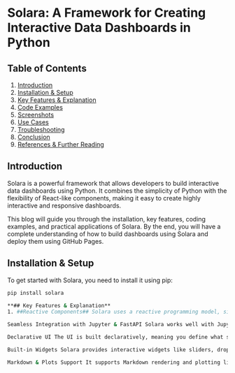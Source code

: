 # Solara: A Framework for Creating Interactive Data Dashboards in Python

## Table of Contents
1. [Introduction](#introduction)
2. [Installation & Setup](#installation--setup)
3. [Key Features & Explanation](#key-features--explanation)
4. [Code Examples](#code-examples)
5. [Screenshots](#screenshots)
6. [Use Cases](#use-cases)
7. [Troubleshooting](#troubleshooting)
8. [Conclusion](#conclusion)
9. [References & Further Reading](#references--further-reading)

## Introduction

Solara is a powerful framework that allows developers to build interactive data dashboards using Python. It combines the simplicity of Python with the flexibility of React-like components, making it easy to create highly interactive and responsive dashboards.

This blog will guide you through the installation, key features, coding examples, and practical applications of Solara. By the end, you will have a complete understanding of how to build dashboards using Solara and deploy them using GitHub Pages.

## Installation & Setup

To get started with Solara, you need to install it using pip:

```sh
pip install solara

**## Key Features & Explanation**
1. ##Reactive Components## Solara uses a reactive programming model, similar to React, where components automatically update when state changes.

Seamless Integration with Jupyter & FastAPI Solara works well with Jupyter Notebooks and FastAPI, making it suitable for both data scientists and web developers.

Declarative UI The UI is built declaratively, meaning you define what should be displayed rather than how to update it.

Built-in Widgets Solara provides interactive widgets like sliders, dropdowns, and buttons, making it easy to add user input elements.

Markdown & Plots Support It supports Markdown rendering and plotting libraries like Matplotlib, Plotly, and Altair.
